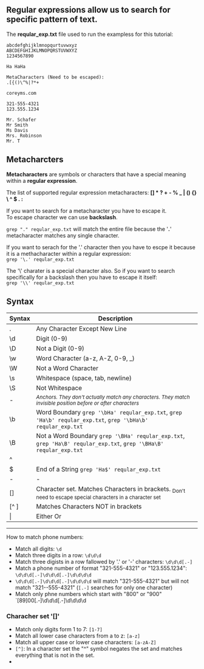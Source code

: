 
## Regular expressions allow us to search for specific pattern of text.

The __reqular_exp.txt__ file used to run the exampless for this tutorial:
```
abcdefghijklmnopqurtuvwxyz
ABCDEFGHIJKLMNOPQRSTUVWXYZ
1234567890

Ha HaHa

MetaCharacters (Need to be escaped):
.[{()\^%|?*+

coreyms.com

321-555-4321
123.555.1234

Mr. Schafer
Mr Smith
Ms Davis
Mrs. Robinson
Mr. T
```


## Metacharcters

__Metacharacters__ are symbols or characters that have a special meaning within a __regular expression__.

The list of supported regular expression metacharacters: __[] * ? + - % _ | () {} \ ^ $ . :__

If you want to search for a metacharacter you have to escape it.\
To escape character we can use __backslash__.

`grep "." reqular_exp.txt`
will match the entire file because the '__.__' metacharacter matches any single character.

If you want to serach for the '.' character then you have to escpe it because it is a methacharacter within a regular expression:\
`grep '\.' reqular_exp.txt`

The '\\' charater is a special character also. So if you want to search specifically for a backslash then you have to escape it itself:\
`grep '\\' reqular_exp.txt`

## Syntax

| Syntax | Description |
| ----------- | ----------- |
|.|Any Character Except New Line|
|\d|Digit (0-9)|
|\D|Not a Digit (0-9)|
|\w|Word Character (a-z, A-Z, 0-9, _)|
|\W|Not a Word Character|
|\s|Whitespace (space, tab, newline)|
|\S|Not Whitespace|
|-|_<sub>Anchors. They don't actually match any characters. They match invisible position before or after characters</sub>_|
|\b|Word Boundary `grep '\bHa' reqular_exp.txt`, `grep 'Ha\b' reqular_exp.txt`, `grep '\bHa\b' reqular_exp.txt`|
|\B|Not a Word Boundary `grep '\BHa' reqular_exp.txt`, `grep 'Ha\B' reqular_exp.txt`, `grep '\BHa\B' reqular_exp.txt`|
|^||Beginning of a String `grep '^Ha' reqular_exp.txt`|
|$|End of a String `grep 'Ha$' reqular_exp.txt`|
|-|-|
|[]|Character set. Matches Characters in brackets. <sub>Don't need to escape special characters in a character set</sub>|
|[^ ]|Matches Characters NOT in brackets|
|\||Either Or|

---

How to match phone numbers:
- Match all digits: `\d`
- Match three digits in a row: `\d\d\d`
- Match three digists in a row fallowed by '.' or '-' characters: `\d\d\d[.-]`
- Match a phone number of format "321-555-4321" or "123.555.1234": `\d\d\d[.-]\d\d\d[.-]\d\d\d\d`
- `\d\d\d[.-]\d\d\d[.-]\d\d\d\d` will match "321-555-4321" but will not match "321--555-4321" (`[.-]` searches for only one character)
- Match only phne numbers which start with "800" or "900" `[89]00[.-]\d\d\d[.-]\d\d\d\d

### Characher set '[]'
- Match only digits form 1 to 7: `[1-7]`
- Match all lower case characters from a to z: `[a-z]`
- Match all upper case or lower case characters: `[a-zA-Z]`
- `[^]`: In a character set the "^" symbol negates the set and matches everything that is not in the set.
- 
